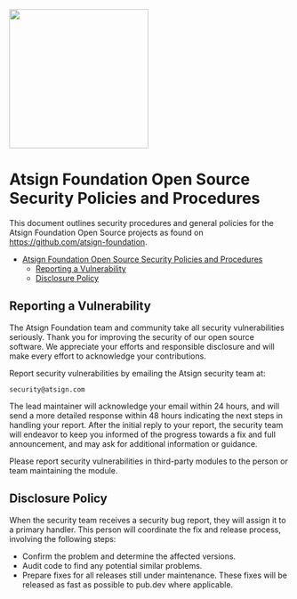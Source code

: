 <img width=250px src="https://atsign.dev/assets/img/atPlatform_logo_gray.svg?sanitize=true">

# Atsign Foundation Open Source Security Policies and Procedures

This document outlines security procedures and general policies for the
Atsign Foundation Open Source projects as found on
<https://github.com/atsign-foundation>.

- [Atsign Foundation Open Source Security Policies and Procedures](#atsign-foundation-open-source-security-policies-and-procedures)
  - [Reporting a Vulnerability](#reporting-a-vulnerability)
  - [Disclosure Policy](#disclosure-policy)

## Reporting a Vulnerability

The Atsign Foundation team and community take all security vulnerabilities
seriously. Thank you for improving the security of our open source
software. We appreciate your efforts and responsible disclosure and will
make every effort to acknowledge your contributions.

Report security vulnerabilities by emailing the Atsign security team at:

    security@atsign.com

The lead maintainer will acknowledge your email within 24 hours, and will
send a more detailed response within 48 hours indicating the next steps in
handling your report. After the initial reply to your report, the security
team will endeavor to keep you informed of the progress towards a fix and
full announcement, and may ask for additional information or guidance.

Please report security vulnerabilities in third-party modules to the person
or team maintaining the module.

## Disclosure Policy

When the security team receives a security bug report, they will assign it
to a primary handler. This person will coordinate the fix and release
process, involving the following steps:

* Confirm the problem and determine the affected versions.
* Audit code to find any potential similar problems.
* Prepare fixes for all releases still under maintenance. These fixes
    will be released as fast as possible to pub.dev where applicable.
